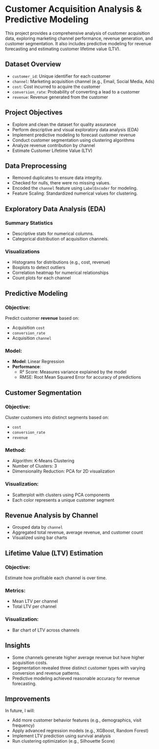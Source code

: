# Customer Acquisition Analysis & Predictive Modeling

This project provides a comprehensive analysis of customer acquisition data, exploring marketing channel performance, revenue generation, and customer segmentation. It also includes predictive modeling for revenue forecasting and estimating customer lifetime value (LTV).

## Dataset Overview

* `customer_id`: Unique identifier for each customer
* `channel`: Marketing acquisition channel (e.g., Email, Social Media, Ads)
* `cost`: Cost incurred to acquire the customer
* `conversion_rate`: Probability of converting a lead to a customer
* `revenue`: Revenue generated from the customer

## Project Objectives

* Explore and clean the dataset for quality assurance
* Perform descriptive and visual exploratory data analysis (EDA)
* Implement predictive modeling to forecast customer revenue
* Conduct customer segmentation using clustering algorithms
* Analyze revenue contribution by channel
* Estimate Customer Lifetime Value (LTV)

## Data Preprocessing
* Removed duplicates to ensure data integrity.
* Checked for nulls, there were no missing values.
* Encoded the `channel` feature using `LabelEncoder` for modeling.
* Feature Scaling: Standardized numerical values for clustering.

## Exploratory Data Analysis (EDA)

### Summary Statistics

* Descriptive stats for numerical columns.
* Categorical distribution of acquisition channels.

### Visualizations

* Histograms for distributions (e.g., cost, revenue)
* Boxplots to detect outliers
* Correlation heatmap for numerical relationships
* Count plots for each channel

## Predictive Modeling

### Objective:

Predict customer **revenue** based on:

* Acquisition `cost`
* `conversion_rate`
* Acquisition `channel`

### Model:

* **Model**: Linear Regression
* **Performance**:
  * R² Score: Measures variance explained by the model
  * RMSE: Root Mean Squared Error for accuracy of predictions

## Customer Segmentation

### Objective:

Cluster customers into distinct segments based on:

* `cost`
* `conversion_rate`
* `revenue`

### Method:
* Algorithm: K-Means Clustering
* Number of Clusters: 3
* Dimensionality Reduction: PCA for 2D visualization

### Visualization:
* Scatterplot with clusters using PCA components
* Each color represents a unique customer segment

## Revenue Analysis by Channel
* Grouped data by `channel`
* Aggregated total revenue, average revenue, and customer count
* Visualized using bar charts

## Lifetime Value (LTV) Estimation
### Objective:
Estimate how profitable each channel is over time.

### Metrics:
* Mean LTV per channel
* Total LTV per channel

### Visualization:
* Bar chart of LTV across channels

## Insights
* Some channels generate higher average revenue but have higher acquisition costs.
* Segmentation revealed three distinct customer types with varying conversion and revenue patterns.
* Predictive modeling achieved reasonable accuracy for revenue forecasting.

## Improvements
In future, I will: 
* Add more customer behavior features (e.g., demographics, visit frequency)
* Apply advanced regression models (e.g., XGBoost, Random Forest)
* Implement LTV prediction using survival analysis
* Run clustering optimization (e.g., Silhouette Score)
